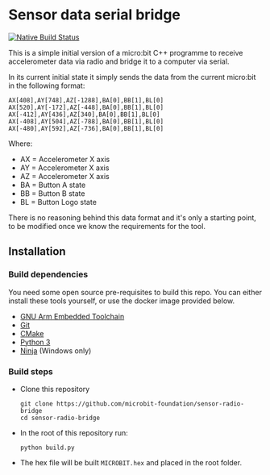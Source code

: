 # Sensor data serial bridge

[![Native Build Status](https://github.com/microbit-foundation/sensor-radio-bridge/actions/workflows/build.yml/badge.svg)](https://github.com/microbit-foundation/sensor-radio-bridge/actions/workflows/build.yml)

This is a simple initial version of a micro:bit C++ programme to receive
accelerometer data via radio and bridge it to a computer via serial.

In its current initial state it simply sends the data from the current
micro:bit in the following format:

```
AX[408],AY[748],AZ[-1288],BA[0],BB[1],BL[0]
AX[520],AY[-172],AZ[-448],BA[0],BB[1],BL[0]
AX[-412],AY[436],AZ[340],BA[0],BB[1],BL[0]
AX[-408],AY[504],AZ[-788],BA[0],BB[1],BL[0]
AX[-480],AY[592],AZ[-736],BA[0],BB[1],BL[0]
```

Where:
- AX = Accelerometer X axis
- AY = Accelerometer X axis
- AZ = Accelerometer X axis
- BA = Button A state
- BB = Button B state
- BL = Button Logo state

There is no reasoning behind this data format and it's only a starting point,
to be modified once we know the requirements for the tool.


## Installation

### Build dependencies

You need some open source pre-requisites to build this repo. You can either install these tools yourself, or use the docker image provided below.

- [GNU Arm Embedded Toolchain](https://developer.arm.com/tools-and-software/open-source-software/developer-tools/gnu-toolchain/gnu-rm/downloads)
- [Git](https://git-scm.com)
- [CMake](https://cmake.org/download/)
- [Python 3](https://www.python.org/downloads/)
- [Ninja](https://ninja-build.org/) (Windows only)


### Build steps

- Clone this repository
  ```
  git clone https://github.com/microbit-foundation/sensor-radio-bridge
  cd sensor-radio-bridge
  ```
- In the root of this repository run:
  ```
  python build.py
  ```
- The hex file will be built `MICROBIT.hex` and placed in the root folder.
